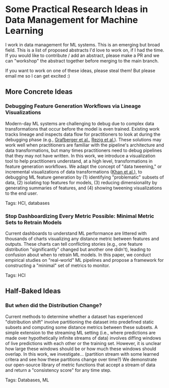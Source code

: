 # Some Practical Research Ideas in Data Management for Machine Learning

I work in data management for ML systems. This is an emerging but broad field. This is a list of proposed abstracts I'd love to work on, if I had the time. If you would like to contribute / add an abstract, please make a PR and we can "workshop" the abstract together before merging to the main branch.

If you want to work on one of these ideas, please steal them! But please email me so I can get excited :)

## More Concrete Ideas

### Debugging Feature Generation Workflows via Lineage Visualizations

Modern-day ML systems are challenging to debug due to complex data transformations that occur before the model is even trained. Existing work tracks lineage and inspects data flow for practitioners to look at during the debugging phase (e.g., [Grafberger et al.](http://cidrdb.org/cidr2021/papers/cidr2021_paper27.pdf), [Rezig et al.](http://da.qcri.org/ntang/pubs/cidr20dagger.pdf)). These solutions may work well when practitioners are familiar with the pipeline's architecture and data transformations, but many times practitioners need to debug pipelines that they may not have written. In this work, we introduce a visualization tool to help practitioners understand, at a high level, transformations in feature generation workflows. We adapt the concept of "data tweening," or incremental visualizations of data transformations ([Khan et al.](http://www.vldb.org/pvldb/vol10/p661-khan.pdf)), to debugging ML feature generation by (1) identifying "problematic" subsets of data, (2) isolating top features for models, (3) reducing dimensionality by generating summaries of features, and (4) showing tweening visualizations to the end user. 

Tags: HCI, databases

### Stop Dashboardizing Every Metric Possible: Minimal Metric Sets to Retrain Models

Current dashboards to understand ML performance are littered with thousands of charts visualizing any distance metric between features and outputs. These charts can tell conflicting stories (e.g., one feature distribution "significantly" changed but another one didn't), leading to confusion about when to retrain ML models. In this paper, we conduct empirical studies on "real-world" ML pipelines and propose a framework for constructing a "minimal" set of metrics to monitor.

Tags: HCI

## Half-Baked Ideas

### But _when_ did the Distribution Change?

Current methods to determine whether a dataset has experienced "distribution shift" involve partitioning the dataset into predefined static subsets and computing some distance metrics between these subsets. A simple extension to the streaming ML setting (i.e., where predictions are made over hypothetically infinite streams of data) involves diffing windows of live predictions with each other or the training set. However, it is unclear how large these windows should be or how much these windows should overlap. In this work, we investigate... (partition stream with some learned critera and see how these partitions change over time?) We demonstrate our open-source library of metric functions that accept a stream of data and return a "consistency score" for any time step.

Tags: Databases, ML
